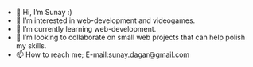 - 👋 Hi, I’m Sunay :)
- 👀 I’m interested in web-development and videogames.
- 🌱 I’m currently learning web-development.
- 💞️ I’m looking to collaborate on small web projects that can help polish my skills.
- 📫 How to reach me; E-mail:sunay.dagar@gmail.com

<!---
suzzy-dszy/suzzy-dszy is a ✨ special ✨ repository because its `README.md` (this file) appears on your GitHub profile.
You can click the Preview link to take a look at your changes.
--->
